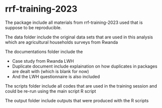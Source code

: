 # rrf-training-2023

The package include all materials from rrf-training-2023 used that is suppose to be reproducible.

The data folder include the original data sets that are used in this analysis which are agricultural households surveys from Rwanda


The documentations folder include the 
- Case study from Rwanda LWH
- Duplicate document include explaination on how duplicates in packages are dealt with (which is blank for now)
- And the LWH questionnaire is also included


The scripts folder include all codes  that are used in the training session and could be re-run using the main script R script

The output folder include outputs that were produced with the R scripts 